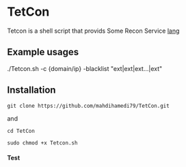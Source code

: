 # TetCon
Tetcon is a shell script that provids Some Recon Service
[lang](https://img.shields.io/badge/dynamic/json?color=yellow&label=lable&prefix=pre&query=qurey&suffix=su&url=data)

## Example usages
./Tetcon.sh -c {domain/ip} -blacklist "ext|ext|ext...|ext"



## Installation
```
git clone https://github.com/mahdihamedi79/TetCon.git
```
and
```
cd TetCon
```
```
sudo chmod +x Tetcon.sh
```

#### Test
